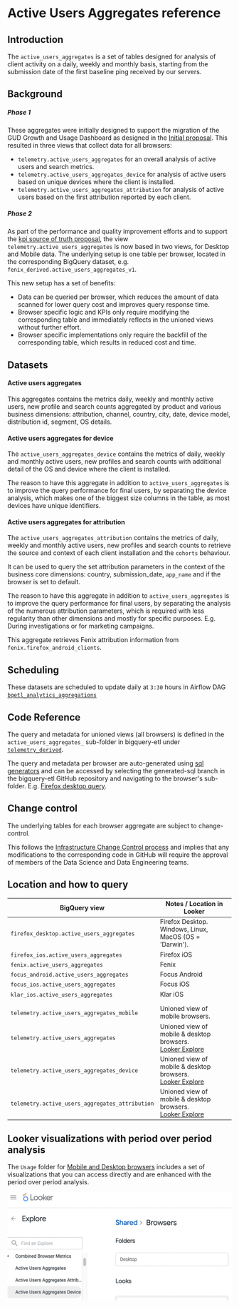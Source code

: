 # Active Users Aggregates reference

<!-- toc -->

## Introduction

The `active_users_aggregates` is a set of tables designed for analysis of client
activity on a daily, weekly and monthly basis, starting from the submission date
of the first baseline ping received by our servers.

## Background

##### Phase 1

These aggregates were initially designed to support the migration of the GUD
Growth and Usage Dashboard as designed in the [Initial proposal](https://docs.google.com/document/d/1qvWO49Lr_Z_WErh3I3058A3B1YuiuURx19K3aTdmejM/edit?usp=sharing).
This resulted in three views that collect data for all browsers:

- `telemetry.active_users_aggregates` for an overall analysis of active users and search metrics.
- `telemetry.active_users_aggregates_device` for analysis of active users based on unique devices where the client is installed.
- `telemetry.active_users_aggregates_attribution` for analysis of active users based on the first attribution reported by each client.

##### Phase 2

As part of the performance and quality improvement efforts and to support the [kpi source of truth proposal](https://docs.google.com/document/d/1fxnwHRd6EmtKqzuy8SZpl_6CyQIhsZMCUFUQq6gmvtA/edit#),
the view `telemetry.active_users_aggregates` is now based in two views, for Desktop and Mobile data.
The underlying setup is one table per browser, located in the corresponding BigQuery dataset, e.g. `fenix_derived.active_users_aggregates_v1`.

This new setup has a set of benefits:

- Data can be queried per browser, which reduces the amount of data scanned for lower query cost and improves query response time.
- Browser specific logic and KPIs only require modifying the corresponding table and immediately reflects in the unioned views without further effort.
- Browser specific implementations only require the backfill of the corresponding table, which results in reduced cost and time.

## Datasets

#### Active users aggregates

This aggregates contains the metrics daily, weekly and monthly active users,
new profile and search counts aggregated by product and various
business dimensions: attribution, channel, country, city, date,
device model, distribution id, segment, OS details.

#### Active users aggregates for device

The `active_users_aggregates_device` contains the metrics of
daily, weekly and monthly active users, new profiles and search counts
with additional detail of the OS and device where the client is installed.

The reason to have this aggregate in addition to `active_users_aggregates`
is to improve the query performance for final users, by separating the
device analysis, which makes one of the biggest size columns in the table,
as most devices have unique identifiers.

#### Active users aggregates for attribution

The `active_users_aggregates_attribution` contains the metrics of
daily, weekly and monthly active users, new profiles and search counts
to retrieve the source and context of each client installation and the `cohorts`
behaviour.

It can be used to query the set attribution parameters in the context
of the business core dimensions: country, submission_date, `app_name`
and if the browser is set to default.

The reason to have this aggregate in addition to `active_users_aggregates`
is to improve the query performance for final users, by separating the
analysis of the numerous attribution parameters, which is required with
less regularity than other dimensions and mostly for specific purposes.
E.g. During investigations or for marketing campaigns.

This aggregate retrieves Fenix attribution information from
`fenix.firefox_android_clients`.

## Scheduling

These datasets are scheduled to update daily at `3:30` hours in Airflow DAG
[`bqetl_analytics_aggregations`](https://workflow.telemetry.mozilla.org/home?search=bqetl_analytics_aggregations)

## Code Reference

The query and metadata for unioned views (all browsers) is defined in the `active_users_aggregates_`
sub-folder in bigquery-etl under
[`telemetry_derived`](https://github.com/mozilla/bigquery-etl/tree/main/sql/moz-fx-data-shared-prod/telemetry_derived).

The query and metadata per browser are auto-generated using [sql generators](https://github.com/mozilla/bigquery-etl/tree/main/sql_generators/active_users)
and can be accessed by selecting the generated-sql branch in the bigquery-etl GitHub repository and navigating to the browser's sub-folder.
E.g. [Firefox desktop query](https://github.com/mozilla/bigquery-etl/blob/generated-sql/sql/moz-fx-data-shared-prod/firefox_desktop_derived/active_users_aggregates_v1/query.sql).

## Change control

The underlying tables for each browser aggregate are subject to change-control.

This follows the [Infrastructure Change Control process](https://docs.google.com/document/d/1TTJi4ht7NuzX6BPG_KTr6omaZg70cEpxe9xlpfnHj9k/edit#heading=h.ttegrcfy18ck) and
implies that any modifications to the corresponding code in GitHub will require the approval of members of the Data Science and Data Engineering teams.

## Location and how to query

| BigQuery view                                   | Notes / Location in Looker                                                                                                                                             |
| ----------------------------------------------- | ---------------------------------------------------------------------------------------------------------------------------------------------------------------------- |
| `firefox_desktop.active_users_aggregates`       | Firefox Desktop. Windows, Linux, MacOS (OS = 'Darwin').                                                                                                                |
| `firefox_ios.active_users_aggregates`           | Firefox iOS                                                                                                                                                            |
| `fenix.active_users_aggregates`                 | Fenix                                                                                                                                                                  |
| `focus_android.active_users_aggregates`         | Focus Android                                                                                                                                                          |
| `focus_ios.active_users_aggregates`             | Focus iOS                                                                                                                                                              |
| `klar_ios.active_users_aggregates`              | Klar iOS                                                                                                                                                               |
|                                                 |                                                                                                                                                                        |
|                                                 |                                                                                                                                                                        |
| `telemetry.active_users_aggregates_mobile`      | Unioned view of mobile browsers.                                                                                                                                       |
| `telemetry.active_users_aggregates`             | Unioned view of mobile & desktop browsers.<br/>[Looker Explore](https://mozilla.cloud.looker.com/explore/combined_browser_metrics/active_users_aggregates)             |
| `telemetry.active_users_aggregates_device`      | Unioned view of mobile & desktop browsers.<br/>[Looker Explore](https://mozilla.cloud.looker.com/explore/combined_browser_metrics/active_users_aggregates_device)      |
| `telemetry.active_users_aggregates_attribution` | Unioned view of mobile & desktop browsers.<br/>[Looker Explore](https://mozilla.cloud.looker.com/explore/combined_browser_metrics/active_users_aggregates_attribution) |

## Looker visualizations with period over period analysis

The `Usage` folder for [Mobile and Desktop browsers](https://mozilla.cloud.looker.com/folders/748)
includes a set of visualizations that you can access directly and are enhanced
with the period over period analysis.

![img.png](img.png)
